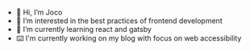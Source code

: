 - 👋 Hi, I’m Joco
- 👀 I’m interested in the best practices of frontend development
- 🌱 I’m currently learning react and gatsby
- :keyboard: I'm currently working on my blog with focus on web accessibility

